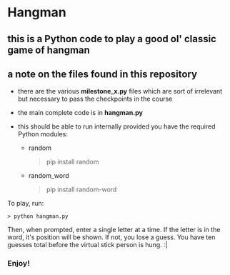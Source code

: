 # Hangman

## this is a Python code to play a good ol' classic game of hangman

## a note on the files found in this repository

- there are the various **milestone_x.py** files which are sort of irrelevant but necessary to pass the checkpoints in the course
- the main complete code is in **hangman.py**
- this should be able to run internally provided you have the required Python modules:

    - random
      > pip install random
    - random_word
      > pip install random-word

To play, run:

    > python hangman.py

Then, when prompted, enter a single letter at a time.  If the letter is in the word, it's position will be shown.  If not, you lose a guess.  You have ten guesses total before the virtual stick person is hung. :|

### Enjoy!
